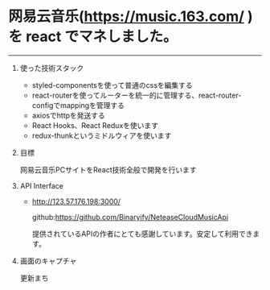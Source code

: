 # 网易云音乐(https://music.163.com/ )を react でマネしました。

***

1. 使った技術スタック

   + styled-componentsを使って普通のcssを編集する
   + react-routerを使ってルーターを統一的に管理する、react-router-configでmappingを管理する
   + axiosでhttpを発送する
   + React Hooks、React Reduxを使います
   + redux-thunkというミドルウィアを使います

2. 目標

   网易云音乐PCサイトをReact技術全般で開発を行います

3. API Interface

   - http://123.57.176.198:3000/

     github:https://github.com/Binaryify/NeteaseCloudMusicApi

     提供されているAPIの作者にとても感謝しています。安定して利用できます。

4. 画面のキャプチャ

   更新まち